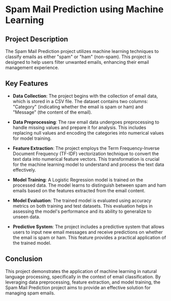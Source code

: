# Spam Mail Prediction using Machine Learning

## Project Description

The Spam Mail Prediction project utilizes machine learning techniques to classify emails as either "spam" or "ham" (non-spam). This project is designed to help users filter unwanted emails, enhancing their email management experience.

## Key Features

- **Data Collection**: The project begins with the collection of email data, which is stored in a CSV file. The dataset contains two columns: "Category" (indicating whether the email is spam or ham) and "Message" (the content of the email).

- **Data Preprocessing**: The raw email data undergoes preprocessing to handle missing values and prepare it for analysis. This includes replacing null values and encoding the categories into numerical values for model training.

- **Feature Extraction**: The project employs the Term Frequency-Inverse Document Frequency (TF-IDF) vectorization technique to convert the text data into numerical feature vectors. This transformation is crucial for the machine learning model to understand and process the text data effectively.

- **Model Training**: A Logistic Regression model is trained on the processed data. The model learns to distinguish between spam and ham emails based on the features extracted from the email content.

- **Model Evaluation**: The trained model is evaluated using accuracy metrics on both training and test datasets. This evaluation helps in assessing the model's performance and its ability to generalize to unseen data.

- **Predictive System**: The project includes a predictive system that allows users to input new email messages and receive predictions on whether the email is spam or ham. This feature provides a practical application of the trained model.

## Conclusion

This project demonstrates the application of machine learning in natural language processing, specifically in the context of email classification. By leveraging data preprocessing, feature extraction, and model training, the Spam Mail Prediction project aims to provide an effective solution for managing spam emails.
